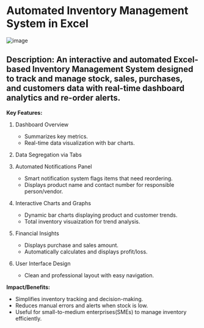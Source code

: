# Automated Inventory Management System in Excel

![image](https://github.com/user-attachments/assets/db2e4a59-92c0-4ac9-9d75-87af01c7b904)


Description: An interactive and automated Excel-based Inventory Management System designed to track and manage stock, sales, purchases, and customers data with real-time dashboard analytics and re-order alerts.
-------
****Key Features:****
1. Dashboard Overview
    - Summarizes key metrics.
    - Real-time data visualization with bar charts.

2. Data Segregation via Tabs

3. Automated Notifications Panel
    - Smart notification system flags items that need reordering.
    - Displays product name and contact number for responsible person/vendor.

4. Interactive Charts and Graphs
    - Dynamic bar charts displaying product and customer trends.
    - Total inventory visuaization for trend analysis.

5. Financial Insights
    - Displays purchase and sales amount.
    - Automatically calculates and displays profit/loss.

6. User Interface Design
    - Clean and professional layout with easy navigation.

****Impact/Benefits:****
 * Simplifies inventory tracking and decision-making.
 * Reduces manual errors and alerts when stock is low.
 * Useful for small-to-medium enterprises(SMEs) to manage inventory efficiently.
